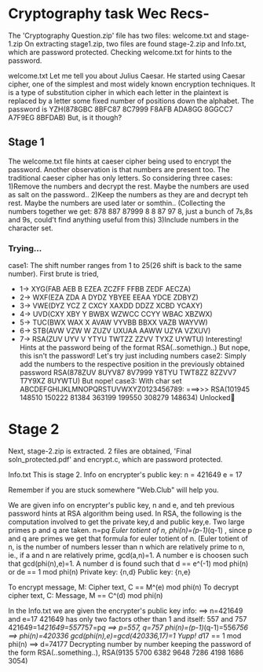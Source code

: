 # Cryptography task Wec Recs-

The 'Cryptography Question.zip' file has two files: welcome.txt and stage-1.zip
On extracting stage1.zip, two files are found stage-2.zip and Info.txt, which are password protected. Checking welcome.txt for hints to the password.

welcome.txt
Let me tell you about Julius Caesar. He started using Caesar cipher, one of the simplest and most widely known encryption 
techniques. It is a type of substitution cipher in which each letter in the plaintext is replaced by a letter some fixed 
number of positions down the alphabet.
The password is
YZH(878GBC 8BFC87 8C7999 F8AFB ADA8GG 8GGCC7 A7F9EG 8BFDAB)
But, is it though?

## Stage 1
The welcome.txt file hints at caeser cipher being used to encrypt the password. Another observation is that numbers are 
present too. The traditional caeser cipher has only letters. So considering three cases:
1)Remove the numbers and decrypt the rest. Maybe the numbers are used as salt on the password..
2)Keep the numbers as they are and decrypt teh rest. Maybe the numbers are used later or somthin.. 
  (Collecting the numbers together we get: 878 887 87999 8 8 87 97 8, just a bunch of 7s,8s and 9s, could't find anything useful from this)
3)Include numbers in the character set.

### Trying... 
case1: The shift number ranges from 1 to 25(26 shift is back to the same number). First brute is tried,
- 1-> XYG(FAB AEB B EZEA ZCZFF FFBB ZEDF AECZA)
- 2-> WXF(EZA ZDA A DYDZ YBYEE EEAA YDCE ZDBYZ)
- 3-> VWE(DYZ YCZ Z CXCY XAXDD DDZZ XCBD YCAXY)
- 4-> UVD(CXY XBY Y BWBX WZWCC CCYY WBAC XBZWX)
- 5-> TUC(BWX WAX X AVAW VYVBB BBXX VAZB WAYVW)
- 6-> STB(AVW VZW W ZUZV UXUAA AAWW UZYA VZXUV)
- 7-> RSA(ZUV UYV V YTYU TWTZZ ZZVV TYXZ UYWTU) 
Interesting! Hints at the password being of the format RSA(..somethign..) 
But nope, this isn't the password! Let's try just including numbers
case2: Simply add the numbers to the respective position in the previously obtained password
RSA(878ZUV 8UYV87 8V7999 Y8TYU TWT8ZZ 8ZZVV7 T7Y9XZ 8UYWTU)
But nope!
case3: 
With char set ABCDEFGHIJKLMNOPQRSTUVWXYZ0123456789:
===>>> RSA(101945 148510 150222 81384 363199 199550 308279 148634)
Unlocked🥳

# Stage 2
Next, stage-2.zip is extracted. 2 files are obtained, 'Final soln_protected.pdf' and encrypt.c, which are password protected.

Info.txt
This is stage 2.
Info on encrypter's public key:
n = 421649
e = 17

Remember if you are stuck somewhere "Web.Club" will help you.

We are given info on encrypter's public key, n and e, and teh previous password hints at RSA algorithm being used. 
In RSA, the following is the computation involved to get the private key,d and public key,e.
Two large primes p and q are taken. 
n=p*q
Euler totient of n, phi(n)=(p-1)*(q-1) , since p and q are primes we get that formula for euler totient of n.
(Euler totient of n, is the number of numbers lesser than n which are relatively prime to n, ie., 
if a and n are relatively prime, gcd(a,n)=1.
A number e is choosen such that gcd(phi(n),e)=1.
A number d is found such that d == e^(-1) mod phi(n) or de == 1 mod phi(n)
Private key: {n,d}
Public key: {n,e}

To encrypt message, M: Cipher text, C == M^(e) mod phi(n)
To decrypt cipher text, C: Message, M == C^(d) mod phi(n)

In the Info.txt we are given the encrypter's public key info: 
==> n=421649 and e=17
421649 has only two factors other than 1 and itself: 557 and 757
421649=1*421649=557*757=p*q
==> p=557, q=757
    phi(n)=(p-1)*(q-1)=556*756
==> phi(n)=420336
    gcd(phi(n),e)=gcd(420336,17)=1 Yupp!
    d*17 == 1 mod phi(n)
==> d=74177
Decrypting number by number keeping the password of the form RSA(..something..),
RSA(9135 5700 6382 9648 7286 4198 1686 3054)
